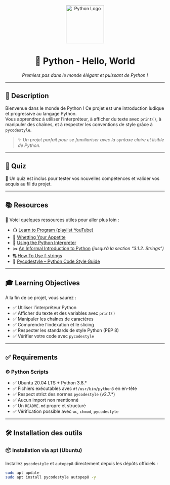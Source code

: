 <p align="center">
  <img src="https://upload.wikimedia.org/wikipedia/commons/c/c3/Python-logo-notext.svg" alt="Python Logo" width="120"/>
</p>

<h1 align="center">🐍 Python - Hello, World</h1>

<p align="center">
  <em>Premiers pas dans le monde élégant et puissant de Python !</em>
</p>

---

## 📝 Description

Bienvenue dans le monde de Python ! Ce projet est une introduction ludique et progressive au langage Python.  
Vous apprendrez à utiliser l’interpréteur, à afficher du texte avec `print()`, à manipuler des chaînes, et à respecter les conventions de style grâce à `pycodestyle`.

> ✨ *Un projet parfait pour se familiariser avec la syntaxe claire et lisible de Python.*

---

## 🎯 Quiz

🧠 Un quiz est inclus pour tester vos nouvelles compétences et valider vos acquis au fil du projet.

---

## 📚 Resources

📖 Voici quelques ressources utiles pour aller plus loin :

- 📺 [Learn to Program (playlist YouTube)](https://www.youtube.com/playlist?list=PLGLfVvz_LVvTn3cK5e6LjhgGiSeVlIRwt)
- 📘 [Whetting Your Appetite](https://docs.python.org/3/tutorial/appetite.html)
- 🐍 [Using the Python Interpreter](https://docs.python.org/3/tutorial/interpreter.html)
- ✂️ [An Informal Introduction to Python](https://docs.python.org/3/tutorial/introduction.html) *(jusqu’à la section “3.1.2. Strings”)*
- 🔠 [How To Use f-strings](https://realpython.com/python-f-strings/)
- 📏 [Pycodestyle – Python Code Style Guide](https://pycodestyle.pycqa.org/)

---

## 🎓 Learning Objectives

À la fin de ce projet, vous saurez :

- ✅ Utiliser l’interpréteur Python
- ✅ Afficher du texte et des variables avec `print()`
- ✅ Manipuler les chaînes de caractères
- ✅ Comprendre l’indexation et le slicing
- ✅ Respecter les standards de style Python (PEP 8)
- ✅ Vérifier votre code avec `pycodestyle`

---

## ✅ Requirements

### ⚙️ Python Scripts

- ✅ Ubuntu 20.04 LTS + Python 3.8.\*
- ✅ Fichiers exécutables avec `#!/usr/bin/python3` en en-tête
- ✅ Respect strict des normes `pycodestyle` (v2.7.\*)
- ✅ Aucun import non mentionné
- ✅ Un `README.md` propre et structuré
- ✅ Vérification possible avec `wc`, `chmod`, `pycodestyle`

---

## 🛠️ Installation des outils

### 📦 Installation via apt (Ubuntu)

Installez `pycodestyle` et `autopep8` directement depuis les dépôts officiels :

```bash
sudo apt update
sudo apt install pycodestyle autopep8 -y
